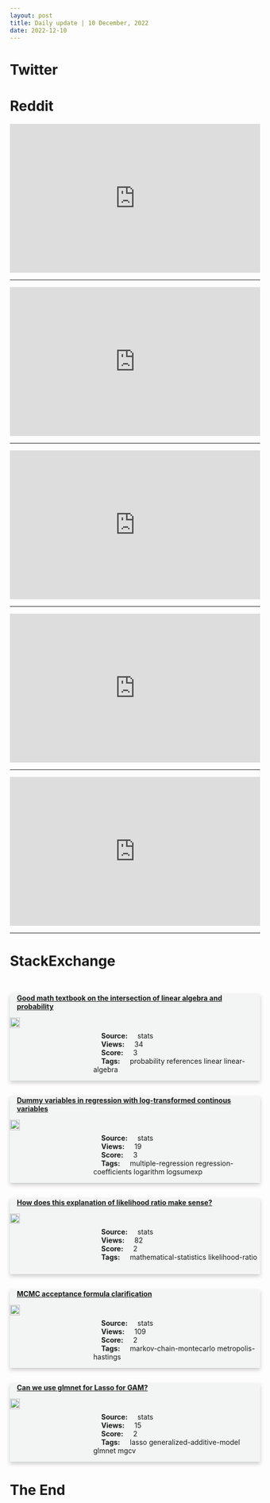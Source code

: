```yaml
---
layout: post
title: Daily update | 10 December, 2022
date: 2022-12-10
---
```


<script async src="https://platform.twitter.com/widgets.js" charset="utf-8"></script>


<script src='https://storage.ko-fi.com/cdn/scripts/overlay-widget.js'></script>
<script>
  kofiWidgetOverlay.draw('themldojo', {
    'type': 'floating-chat',
    'floating-chat.donateButton.text': 'Support me',
    'floating-chat.donateButton.background-color': '#f45d22',
    'floating-chat.donateButton.text-color': '#fff'
  });
</script>

# Twitter 

<blockquote class="twitter-tweet"><a href="https://twitter.com/johngreen/status/1601193256515084288"></a></blockquote>

<blockquote class="twitter-tweet"><a href="https://twitter.com/svpino/status/1601200080425320448"></a></blockquote>

<blockquote class="twitter-tweet"><a href="https://twitter.com/BBCWorld/status/1601162752063594498"></a></blockquote>

<blockquote class="twitter-tweet"><a href="https://twitter.com/marktenenholtz/status/1601200013383589888"></a></blockquote>

<blockquote class="twitter-tweet"><a href="https://twitter.com/WhaleCoinTalk/status/1601265245875761153"></a></blockquote>

<blockquote class="twitter-tweet"><a href="https://twitter.com/DeepMind/status/1601237890708537344"></a></blockquote>

<blockquote class="twitter-tweet"><a href="https://twitter.com/DeepMind/status/1601189279702867972"></a></blockquote>

<blockquote class="twitter-tweet"><a href="https://twitter.com/DeepMind/status/1601304256816238592"></a></blockquote>

<blockquote class="twitter-tweet"><a href="https://twitter.com/huggingface/status/1601226368737751040"></a></blockquote>

<blockquote class="twitter-tweet"><a href="https://twitter.com/DeepMind/status/1601237906894397440"></a></blockquote>

# Reddit 

<iframe id="reddit-embed" src="https://www.redditmedia.com/r/datascience/comments/zgrkkr/an_interesting_job_posting_i_found_for_a_work?ref_source=embed&amp;ref=share&amp;embed=true" sandbox="allow-scripts allow-same-origin allow-popups" style="border: none;" height="300" width="100%" scrolling="yes"></iframe>
<hr style="width:100%;text-align:left;margin-left:0">
<iframe id="reddit-embed" src="https://www.redditmedia.com/r/datascience/comments/zgoxwa/gaussian_processes_for_pirates_courtesy_of_chatgpt?ref_source=embed&amp;ref=share&amp;embed=true" sandbox="allow-scripts allow-same-origin allow-popups" style="border: none;" height="300" width="100%" scrolling="yes"></iframe>
<hr style="width:100%;text-align:left;margin-left:0">
<iframe id="reddit-embed" src="https://www.redditmedia.com/r/dataengineering/comments/zgpcsx/rdataengineering_wrapped?ref_source=embed&amp;ref=share&amp;embed=true" sandbox="allow-scripts allow-same-origin allow-popups" style="border: none;" height="300" width="100%" scrolling="yes"></iframe>
<hr style="width:100%;text-align:left;margin-left:0">
<iframe id="reddit-embed" src="https://www.redditmedia.com/r/MachineLearning/comments/zgr7nr/r_large_language_models_are_not_zeroshot?ref_source=embed&amp;ref=share&amp;embed=true" sandbox="allow-scripts allow-same-origin allow-popups" style="border: none;" height="300" width="100%" scrolling="yes"></iframe>
<hr style="width:100%;text-align:left;margin-left:0">
<iframe id="reddit-embed" src="https://www.redditmedia.com/r/dataengineering/comments/zgtrnk/dates_are_hardwe_can_relate_to_that_cant_we?ref_source=embed&amp;ref=share&amp;embed=true" sandbox="allow-scripts allow-same-origin allow-popups" style="border: none;" height="300" width="100%" scrolling="yes"></iframe>
<hr style="width:100%;text-align:left;margin-left:0">

<style>
.card {
box-shadow: 0 4px 8px 0 rgba(0,0,0,0.2);
transition: 0.3s;
width: 100%;
background-color: #F3F4F4;
}
p{
    margin-left:  3em;
    padding-top: 1em;
}
.part2{
    display: grid;
    grid-template-columns: 1fr 3fr;
}
h4{
    margin: 1em;
}

.card:hover {
box-shadow: 0 8px 16px 0 rgba(0,0,0,0.2);
}
b {
padding: 2px 16px;
}
</style>
  
# StackExchange 


  <br>
  <div class="card">
  <h4><a href='https://stats.stackexchange.com/questions/598565/good-math-textbook-on-the-intersection-of-linear-algebra-and-probability'>Good math textbook on the intersection of linear algebra and probability</a></h4> 
  <div class="part2">
      <img src="https://cdn.sstatic.net/Sites/stats/Img/apple-touch-icon@2.png?v=344f57aa10cc" alt="Img missing!" style="width:40%">
      <p><b>Source:</b> stats<br><b>Views:</b> 34<br><b>Score:</b> 3<br><b>Tags:</b> <span class="badge badge-dark">probability</span> <span class="badge badge-dark">references</span> <span class="badge badge-dark">linear</span> <span class="badge badge-dark">linear-algebra</span></p> 
  </div>
  </div>
      
  <br>
  <div class="card">
  <h4><a href='https://stats.stackexchange.com/questions/598557/dummy-variables-in-regression-with-log-transformed-continous-variables'>Dummy variables in regression with log-transformed continous variables</a></h4> 
  <div class="part2">
      <img src="https://cdn.sstatic.net/Sites/stats/Img/apple-touch-icon@2.png?v=344f57aa10cc" alt="Img missing!" style="width:40%">
      <p><b>Source:</b> stats<br><b>Views:</b> 19<br><b>Score:</b> 3<br><b>Tags:</b> <span class="badge badge-dark">multiple-regression</span> <span class="badge badge-dark">regression-coefficients</span> <span class="badge badge-dark">logarithm</span> <span class="badge badge-dark">logsumexp</span></p> 
  </div>
  </div>
      
  <br>
  <div class="card">
  <h4><a href='https://stats.stackexchange.com/questions/598510/how-does-this-explanation-of-likelihood-ratio-make-sense'>How does this explanation of likelihood ratio make sense?</a></h4> 
  <div class="part2">
      <img src="https://cdn.sstatic.net/Sites/stats/Img/apple-touch-icon@2.png?v=344f57aa10cc" alt="Img missing!" style="width:40%">
      <p><b>Source:</b> stats<br><b>Views:</b> 82<br><b>Score:</b> 2<br><b>Tags:</b> <span class="badge badge-dark">mathematical-statistics</span> <span class="badge badge-dark">likelihood-ratio</span></p> 
  </div>
  </div>
      
  <br>
  <div class="card">
  <h4><a href='https://stats.stackexchange.com/questions/598515/mcmc-acceptance-formula-clarification'>MCMC acceptance formula clarification</a></h4> 
  <div class="part2">
      <img src="https://cdn.sstatic.net/Sites/stats/Img/apple-touch-icon@2.png?v=344f57aa10cc" alt="Img missing!" style="width:40%">
      <p><b>Source:</b> stats<br><b>Views:</b> 109<br><b>Score:</b> 2<br><b>Tags:</b> <span class="badge badge-dark">markov-chain-montecarlo</span> <span class="badge badge-dark">metropolis-hastings</span></p> 
  </div>
  </div>
      
  <br>
  <div class="card">
  <h4><a href='https://stats.stackexchange.com/questions/598516/can-we-use-glmnet-for-lasso-for-gam'>Can we use glmnet for Lasso for GAM?</a></h4> 
  <div class="part2">
      <img src="https://cdn.sstatic.net/Sites/stats/Img/apple-touch-icon@2.png?v=344f57aa10cc" alt="Img missing!" style="width:40%">
      <p><b>Source:</b> stats<br><b>Views:</b> 15<br><b>Score:</b> 2<br><b>Tags:</b> <span class="badge badge-dark">lasso</span> <span class="badge badge-dark">generalized-additive-model</span> <span class="badge badge-dark">glmnet</span> <span class="badge badge-dark">mgcv</span></p> 
  </div>
  </div>
      
# The End